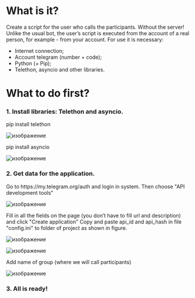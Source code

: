 # What is it?
Create a script for the user who calls the participants. Without the server! Unlike the usual bot, the user’s script is executed from the account of a real person, for example - from your account.
For use it is necessary: 
- Internet connection; 
- Account telegram (number + code); 
- Python (+ Pip); 
- Telethon, asyncio and other libraries.

# What to do first?
<h3>1. Install libraries: Telethon and asyncio.</h3>

pip install telethon

![изображение](https://user-images.githubusercontent.com/77580844/133887874-d0ba39c4-b1c9-4ade-bd60-ebe83292e892.png)

pip install asyncio

![изображение](https://user-images.githubusercontent.com/77580844/133887917-15d0c612-6333-408f-ba25-a418d1005c21.png)

<h3>2. Get data for the application.</h3>
Go to https://my.telegram.org/auth and login in system. Then choose "API development tools"

![изображение](https://user-images.githubusercontent.com/77580844/133888361-98520b22-2a37-47a5-9015-5ee710a7c8a3.png)

Fill in all the fields on the page (you don’t have to fill url and description) and click "Create application"
Copy and paste api_id and api_hash in file "config.ini" to folder of project as shown in figure.

![изображение](https://user-images.githubusercontent.com/77580844/133889045-879954dd-843f-4acd-a30b-c704c9064528.png)

![изображение](https://user-images.githubusercontent.com/77580844/133889120-bfa89540-9956-4c6d-9504-7a5ae2b5d5cb.png)

Add name of group (where we will call participants)

![изображение](https://user-images.githubusercontent.com/77580844/133896032-df890e21-b410-4471-b843-6e1dc3e72cb1.png)


<h3>3. All is ready!</h3>
